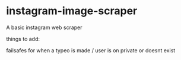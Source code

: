 # instagram-image-scraper

A basic instagram web scraper

things to add:

failsafes for when a typeo is made / user is on private or doesnt exist
